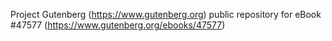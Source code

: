 Project Gutenberg (https://www.gutenberg.org) public repository for eBook #47577 (https://www.gutenberg.org/ebooks/47577)
